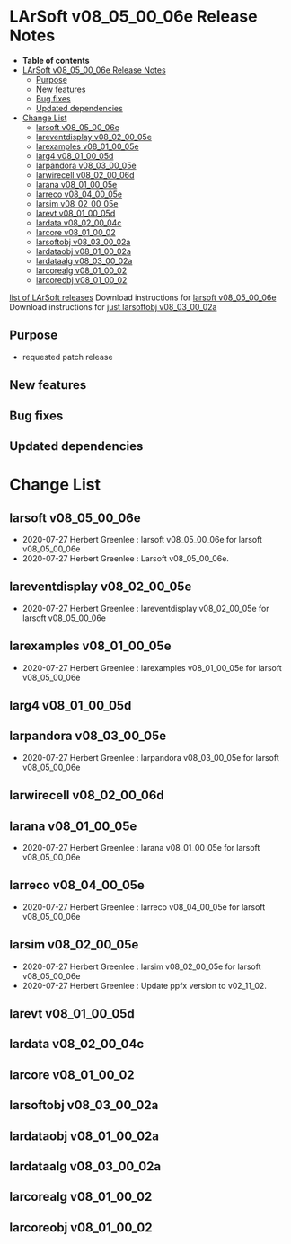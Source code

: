 LArSoft v08_05_00_06e Release Notes
===============================================================================

-   **Table of contents**
-   [LArSoft v08_05_00_06e Release Notes](#LArSoft-v08_05_00_06e-Release-Notes)
    -   [Purpose](#Purpose)
    -   [New features](#New-features)
    -   [Bug fixes](#Bug-fixes)
    -   [Updated dependencies](#Updated-dependencies)
-   [Change List](#Change-List)
    -   [larsoft v08_05_00_06e](#larsoft-v08_05_00_06e)
    -   [lareventdisplay v08_02_00_05e](#lareventdisplay-v08_02_00_05e)
    -   [larexamples v08_01_00_05e](#larexamples-v08_01_00_05e)
    -   [larg4 v08_01_00_05d](#larg4-v08_01_00_05d)
    -   [larpandora v08_03_00_05e](#larpandora-v08_03_00_05e)
    -   [larwirecell v08_02_00_06d](#larwirecell-v08_02_00_06d)
    -   [larana v08_01_00_05e](#larana-v08_01_00_05e)
    -   [larreco v08_04_00_05e](#larreco-v08_04_00_05e)
    -   [larsim v08_02_00_05e](#larsim-v08_02_00_05e)
    -   [larevt v08_01_00_05d](#larevt-v08_01_00_05d)
    -   [lardata v08_02_00_04c](#lardata-v08_02_00_04c)
    -   [larcore v08_01_00_02](#larcore-v08_01_00_02)
    -   [larsoftobj v08_03_00_02a](#larsoftobj-v08_03_00_02a)
    -   [lardataobj v08_01_00_02a](#lardataobj-v08_01_00_02a)
    -   [lardataalg v08_03_00_02a](#lardataalg-v08_03_00_02a)
    -   [larcorealg v08_01_00_02](#larcorealg-v08_01_00_02)
    -   [larcoreobj v08_01_00_02](#larcoreobj-v08_01_00_02)

[list of LArSoft releases](LArSoft_release_list)
Download instructions for [larsoft v08_05_00_06e](http://scisoft.fnal.gov/scisoft/bundles/larsoft/v08_05_00_06e/larsoft-v08_05_00_06e.html)
Download instructions for [just larsoftobj v08_03_00_02a](http://scisoft.fnal.gov/scisoft/bundles/larsoftobj/v08_03_00_02a/larsoftobj-v08_03_00_02a.html)

Purpose
--------------------

-   requested patch release

New features
------------------------------

Bug fixes
------------------------

Updated dependencies
----------------------------------------------

Change List
============================

larsoft v08_05_00_06e
---------------------------------------------------

-   2020-07-27 Herbert Greenlee : larsoft v08_05_00_06e for larsoft v08_05_00_06e
-   2020-07-27 Herbert Greenlee : Larsoft v08_05_00_06e.

lareventdisplay v08_02_00_05e
-------------------------------------------------------------------

-   2020-07-27 Herbert Greenlee : lareventdisplay v08_02_00_05e for larsoft v08_05_00_06e

larexamples v08_01_00_05e
-----------------------------------------------------------

-   2020-07-27 Herbert Greenlee : larexamples v08_01_00_05e for larsoft v08_05_00_06e

larg4 v08_01_00_05d
-----------------------------------------------

larpandora v08_03_00_05e
---------------------------------------------------------

-   2020-07-27 Herbert Greenlee : larpandora v08_03_00_05e for larsoft v08_05_00_06e

larwirecell v08_02_00_06d
-----------------------------------------------------------

larana v08_01_00_05e
-------------------------------------------------

-   2020-07-27 Herbert Greenlee : larana v08_01_00_05e for larsoft v08_05_00_06e

larreco v08_04_00_05e
---------------------------------------------------

-   2020-07-27 Herbert Greenlee : larreco v08_04_00_05e for larsoft v08_05_00_06e

larsim v08_02_00_05e
-------------------------------------------------

-   2020-07-27 Herbert Greenlee : larsim v08_02_00_05e for larsoft v08_05_00_06e
-   2020-07-27 Herbert Greenlee : Update ppfx version to v02_11_02.

larevt v08_01_00_05d
-------------------------------------------------

lardata v08_02_00_04c
---------------------------------------------------

larcore v08_01_00_02
-------------------------------------------------

larsoftobj v08_03_00_02a
---------------------------------------------------------

lardataobj v08_01_00_02a
---------------------------------------------------------

lardataalg v08_03_00_02a
---------------------------------------------------------

larcorealg v08_01_00_02
-------------------------------------------------------

larcoreobj v08_01_00_02
-------------------------------------------------------
